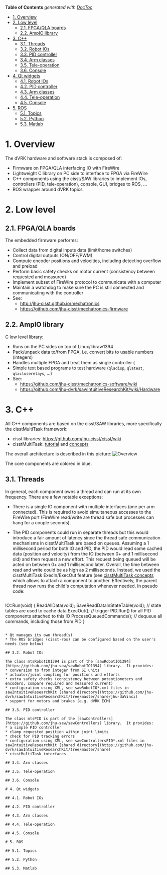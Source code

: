 <!-- START doctoc generated TOC please keep comment here to allow auto update -->
<!-- DON'T EDIT THIS SECTION, INSTEAD RE-RUN doctoc TO UPDATE -->
**Table of Contents**  *generated with [DocToc](http://doctoc.herokuapp.com/)*

- [1. Overview](#1-overview)
- [2. Low level](#2-low-level)
  - [2.1. FPGA/QLA boards](#21-fpgaqla-boards)
  - [2.2. AmpIO library](#22-ampio-library)
- [3. C++](#3-c)
  - [3.1. Threads](#31-threads)
  - [3.2. Robot IOs](#32-robot-ios)
  - [3.3. PID controller](#33-pid-controller)
  - [3.4. Arm classes](#34-arm-classes)
  - [3.5. Tele-operation](#35-tele-operation)
  - [3.6. Console](#36-console)
- [4. Qt widgets](#4-qt-widgets)
  - [4.1. Robot IOs](#41-robot-ios)
  - [4.2. PID controller](#42-pid-controller)
  - [4.3. Arm classes](#43-arm-classes)
  - [4.4. Tele-operation](#44-tele-operation)
  - [4.5. Console](#45-console)
- [5. ROS](#5-ros)
  - [5.1. Topics](#51-topics)
  - [5.2. Python](#52-python)
  - [5.3. Matlab](#53-matlab)

<!-- END doctoc generated TOC please keep comment here to allow auto update -->

# 1. Overview

The dVRK hardware and software stack is composed of:
* Firmware on FPGA/QLA interfacing IO with FireWire
* Lightweight C library on PC side to interface to FPGA via FireWire
* C++ components using the cisst/SAW libraries to implement IOs, controllers (PID, tele-operation), console, GUI, bridges to ROS, ...
* ROS wrapper around dVRK topics

# 2. Low level

## 2.1. FPGA/QLA boards
The embedded firmware performs:
  * Collect data from digital inputs data (limit/home switches)
  * Control digital outputs (ON/OFF/PWM)
  * Compute encoder positions and velocities, including detecting overflow and preload
  * Perform basic safety checks on motor current (consistency between requested and measured)
  * Implement subset of FireWire protocol to communicate with a computer
  * Maintain a watchdog to make sure the PC is still connected and communicating with the controller
  * See:
    * http://jhu-cisst.github.io/mechatronics
    * https://github.com/jhu-cisst/mechatronics-firmware

## 2.2. AmpIO library
C low level library:
  * Runs on the PC sides on top of Linux/libraw1394
  * Pack/unpack data to/from FPGA, i.e. convert bits to usable numbers (integers)
  * Handles multiple FPGA and treat them as single controller (
  * Simple text based programs to test hardware (`qladisp`, `qlatest`, `qlacloserelays`, ...)
  * See:
    * https://github.com/jhu-cisst/mechatronics-software/wiki
    * https://github.com/jhu-dvrk/sawIntuitiveResearchKit/wiki/Hardware

# 3. C++

All C++ components are based on the cisst/SAW libraries, more specifically the cisstMultiTask framework:
* cisst libraries: https://github.com/jhu-cisst/cisst/wiki
* cisstMultiTask: [tutorial](https://github.com/jhu-cisst/cisst/wiki/cisstMultiTask-tutorial) and [concepts](https://github.com/jhu-cisst/cisst/wiki/cisstMultiTask-concepts)

The overall architecture is described in this picture:
![Overview](/jhu-dvrk/sawIntuitiveResearchKit/wiki/dVRK-component-thread-view.png)

The core components are colored in blue.

## 3.1. Threads

In general, each component owns a thread and can run at its own frequency.  There are a few notable exceptions:
 * There is a single IO component with multiple interfaces (one per arm connected).  This is required to avoid simultaneous accesses to the FireWire port (FireWire read/write are thread safe but processes can hang for a couple seconds).
 * The PID components could run in separate threads but this would introduce a fair amount of latency since the thread safe communication mechanisms in cisstMultiTask are based on queues.   Assuming a 1 millisecond period for both IO and PID, the PID would read some cached data (position and velocity) from the IO (between 0+ and 1 millisecond old) and then request a new effort.  This request being queued will be acted on between 0+ and 1 millisecond later.  Overall, the time between read and write could be as high as 2 milliseconds.  Instead, we used the cisstMultiTask ExecIn/ExecOut feature (see [cisstMultiTask concepts](https://github.com/jhu-cisst/cisst/wiki/cisstMultiTask-concepts) which allows to attach a component to another.  Effectively, the parent thread now runs the child's computation whenever needed.  In pseudo code:

   ```c++
  IO::Run(void) {
     ReadAllData(void);
     SaveReadDataInStateTable(void); // state tables are used to cache data
     ExecOut(); // trigger PID.Run() for all PID components attached to this IO
     ProcessQueuedCommands(); // dequeue all commands, including those from PID
  }
   ```

 * Qt manages its own thread(s)
 * The ROS bridges (cisst-ros) can be configured based on the user's needs (see below)

## 3.2. Robot IOs

The class mtsRobotIO1394 is part of the [sawRobotIO1394](https://github.com/jhu-saw/sawRobotIO1394) library.  It provides:
* conversion to from integer from SI units
* actuator/joint coupling for positions and efforts
* extra safety checks (consistency between potentiometers and encoders, compare required and measured current)
* configuration using XML, see sawRobotIO*.xml files in sawIntuitiveResearchKit [shared directory](https://github.com/jhu-dvrk/sawIntuitiveResearchKit/tree/master/share/jhu-daVinci)
* support for motors and brakes (e.g. dVRK ECM)

## 3.3. PID controller

The class mtsPID is part of the [sawControllers](https://github.com/jhu-saw/sawControllers) library.  It provides:
* a simple PID controller
* clamp requested position within joint limits
* check for PID tracking errors
* configuration using XML, see sawControllersPID*.xml files in sawIntuitiveResearchKit [shared directory](https://github.com/jhu-dvrk/sawIntuitiveResearchKit/tree/master/share)
* cisstMultiTask interfaces

## 3.4. Arm classes

## 3.5. Tele-operation

## 3.6. Console

# 4. Qt widgets

## 4.1. Robot IOs

## 4.2. PID controller

## 4.3. Arm classes

## 4.4. Tele-operation

## 4.5. Console

# 5. ROS

## 5.1. Topics

## 5.2. Python

## 5.3. Matlab